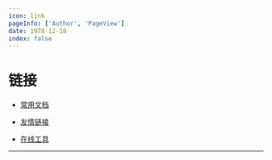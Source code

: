 ```yaml
---
icon: link
pageInfo: ['Author', 'PageView']
date: 1978-12-18
index: false
---
```


# 链接

- [常用文档](./document.md)

- [友情链接](./friend.md)

- [在线工具](./tools.md)

---
